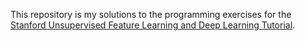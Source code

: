 This repository is my solutions to the programming exercises for the [Stanford Unsupervised Feature Learning and Deep Learning Tutorial](http://ufldl.stanford.edu/tutorial/).
